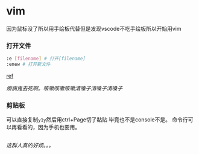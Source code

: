 # vim

因为鼠标没了所以用手绘板代替但是发现vscode不吃手绘板所以开始用vim

### 打开文件
```sh
:e [filename] # 打开[filename]
:enew # 打开新文件 
```
[ref](https://stackoverflow.com/questions/60230960/vscode-vim-how-to-open-new-untitled-file)

*痨病鬼去死啊。咳嗽咳嗽咳嗽清嗓子清嗓子清嗓子*

### 剪贴板
可以直接复制`y1y`然后用ctrl+Page切了黏贴
毕竟也不是console不是。
命令行可以再看看的，因为手机也要用。

```sh

```

*这群人真的好烦。。。*